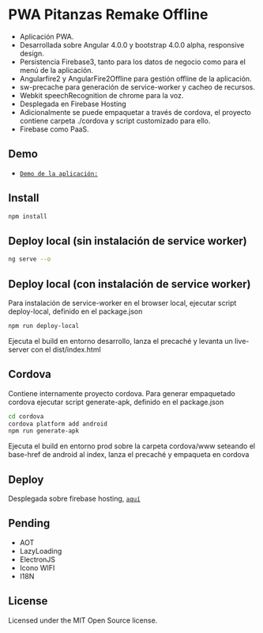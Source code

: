# PWA Pitanzas Remake Offline
- Aplicación PWA. 
- Desarrollada sobre Angular 4.0.0 y bootstrap 4.0.0 alpha, responsive design. 
- Persistencia Firebase3, tanto para los datos de negocio como para el menú de la aplicación.
- Angularfire2 y AngularFire2Offline para gestión offline de la aplicación. 
- sw-precache para generación de service-worker y cacheo de recursos. 
- Webkit speechRecognition de chrome para la voz.
- Desplegada en Firebase Hosting
- Adicionalmente se puede empaquetar a través de cordova, el proyecto contiene carpeta ./cordova y script customizado para ello.  
- Firebase como PaaS.

## Demo
- [`Demo de la aplicación:`](https://pitanzas-public.firebaseapp.com/)

## Install

```bash
npm install
```

## Deploy local (sin instalación de service worker)

```bash
ng serve --o
```
## Deploy local (con instalación de service worker)
Para instalación de service-worker en el browser local, ejecutar script deploy-local, definido en el package.json 
```bash
npm run deploy-local
```
Ejecuta el build en entorno desarrollo, lanza el precaché y levanta un live-server con el dist/index.html

## Cordova
Contiene internamente proyecto cordova. Para generar empaquetado cordova ejecutar script generate-apk, definido en el package.json
```bash
cd cordova
cordova platform add android
npm run generate-apk
```

Ejecuta el build en entorno prod sobre la carpeta cordova/www seteando el base-href de android al index, lanza el precaché y empaqueta en cordova

## Deploy
Desplegada sobre firebase hosting, [`aquí`](https://pitanzas-public.firebaseapp.com/)

## Pending
- AOT
- LazyLoading
- ElectronJS
- Icono WIFI
- I18N

## License
Licensed under the MIT Open Source license.
